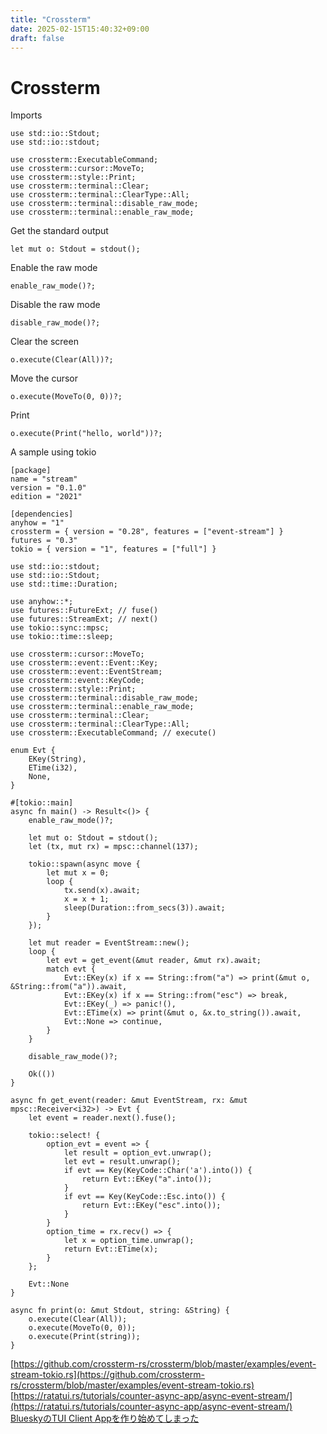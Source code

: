 ```yaml
---
title: "Crossterm"
date: 2025-02-15T15:40:32+09:00
draft: false
---
```


# Crossterm

Imports  

```
use std::io::Stdout;
use std::io::stdout;

use crossterm::ExecutableCommand;
use crossterm::cursor::MoveTo;
use crossterm::style::Print;
use crossterm::terminal::Clear;
use crossterm::terminal::ClearType::All;
use crossterm::terminal::disable_raw_mode;
use crossterm::terminal::enable_raw_mode;
```

Get the standard output  

```
let mut o: Stdout = stdout();
```

Enable the raw mode  

```
enable_raw_mode()?;
```

Disable the raw mode  

```
disable_raw_mode()?;
```

Clear the screen  

```
o.execute(Clear(All))?;
```

Move the cursor  

```
o.execute(MoveTo(0, 0))?;
```

Print  

```
o.execute(Print("hello, world"))?;
```

A sample using tokio  

```
[package]
name = "stream"
version = "0.1.0"
edition = "2021"

[dependencies]
anyhow = "1"
crossterm = { version = "0.28", features = ["event-stream"] }
futures = "0.3"
tokio = { version = "1", features = ["full"] }
```

```
use std::io::stdout;
use std::io::Stdout;
use std::time::Duration;

use anyhow::*;
use futures::FutureExt; // fuse()
use futures::StreamExt; // next()
use tokio::sync::mpsc;
use tokio::time::sleep;

use crossterm::cursor::MoveTo;
use crossterm::event::Event::Key;
use crossterm::event::EventStream;
use crossterm::event::KeyCode;
use crossterm::style::Print;
use crossterm::terminal::disable_raw_mode;
use crossterm::terminal::enable_raw_mode;
use crossterm::terminal::Clear;
use crossterm::terminal::ClearType::All;
use crossterm::ExecutableCommand; // execute()

enum Evt {
    EKey(String),
    ETime(i32),
    None,
}

#[tokio::main]
async fn main() -> Result<()> {
    enable_raw_mode()?;

    let mut o: Stdout = stdout();
    let (tx, mut rx) = mpsc::channel(137);

    tokio::spawn(async move {
        let mut x = 0;
        loop {
            tx.send(x).await;
            x = x + 1;
            sleep(Duration::from_secs(3)).await;
        }
    });

    let mut reader = EventStream::new();
    loop {
        let evt = get_event(&mut reader, &mut rx).await;
        match evt {
            Evt::EKey(x) if x == String::from("a") => print(&mut o, &String::from("a")).await,
            Evt::EKey(x) if x == String::from("esc") => break,
            Evt::EKey(_) => panic!(),
            Evt::ETime(x) => print(&mut o, &x.to_string()).await,
            Evt::None => continue,
        }
    }

    disable_raw_mode()?;

    Ok(())
}

async fn get_event(reader: &mut EventStream, rx: &mut mpsc::Receiver<i32>) -> Evt {
    let event = reader.next().fuse();

    tokio::select! {
        option_evt = event => {
            let result = option_evt.unwrap();
            let evt = result.unwrap();
            if evt == Key(KeyCode::Char('a').into()) {
                return Evt::EKey("a".into());
            }
            if evt == Key(KeyCode::Esc.into()) {
                return Evt::EKey("esc".into());
            }
        }
        option_time = rx.recv() => {
            let x = option_time.unwrap();
            return Evt::ETime(x);
        }
    };

    Evt::None
}

async fn print(o: &mut Stdout, string: &String) {
    o.execute(Clear(All));
    o.execute(MoveTo(0, 0));
    o.execute(Print(string));
}
```

[https://github.com/crossterm-rs/crossterm/blob/master/examples/event-stream-tokio.rs](https://github.com/crossterm-rs/crossterm/blob/master/examples/event-stream-tokio.rs)  
[https://ratatui.rs/tutorials/counter-async-app/async-event-stream/](https://ratatui.rs/tutorials/counter-async-app/async-event-stream/)  
[BlueskyのTUI Client Appを作り始めてしまった](https://memo.sugyan.com/entry/2024/07/17/230008)  
